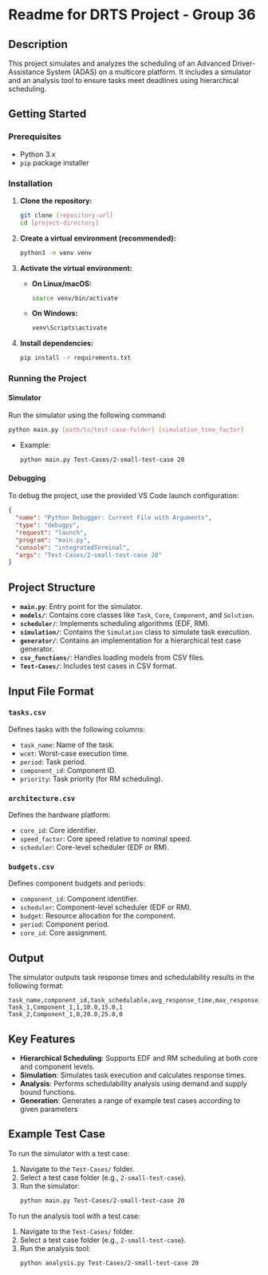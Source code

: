 # Readme for DRTS Project - Group 36

## Description

This project simulates and analyzes the scheduling of an Advanced Driver-Assistance System (ADAS) on a multicore platform. It includes a simulator and an analysis tool to ensure tasks meet deadlines using hierarchical scheduling.

## Getting Started

### Prerequisites

- Python 3.x
- `pip` package installer

### Installation

1. **Clone the repository:**
   ```bash
   git clone [repository-url]
   cd [project-directory]
   ```

2. **Create a virtual environment (recommended):**
   ```bash
   python3 -m venv venv
   ```

3. **Activate the virtual environment:**
   - **On Linux/macOS:**
     ```bash
     source venv/bin/activate
     ```
   - **On Windows:**
     ```bash
     venv\Scripts\activate
     ```

4. **Install dependencies:**
   ```bash
   pip install -r requirements.txt
   ```

### Running the Project

#### Simulator
Run the simulator using the following command:
```bash
python main.py [path/to/test-case-folder] [simulation_time_factor]
```
- Example:
  ```bash
  python main.py Test-Cases/2-small-test-case 20
  ```

#### Debugging
To debug the project, use the provided VS Code launch configuration:
```json
{
  "name": "Python Debugger: Current File with Arguments",
  "type": "debugpy",
  "request": "launch",
  "program": "main.py",
  "console": "integratedTerminal",
  "args": "Test-Cases/2-small-test-case 20"
}
```

## Project Structure

- **`main.py`**: Entry point for the simulator.
- **`models/`**: Contains core classes like `Task`, `Core`, `Component`, and `Solution`.
- **`scheduler/`**: Implements scheduling algorithms (EDF, RM).
- **`simulation/`**: Contains the `Simulation` class to simulate task execution.
- **`generator/`**: Contains an implementation for a hierarchical test case generator.
- **`csv_functions/`**: Handles loading models from CSV files.
- **`Test-Cases/`**: Includes test cases in CSV format.

## Input File Format

### `tasks.csv`
Defines tasks with the following columns:
- `task_name`: Name of the task.
- `wcet`: Worst-case execution time.
- `period`: Task period.
- `component_id`: Component ID.
- `priority`: Task priority (for RM scheduling).

### `architecture.csv`
Defines the hardware platform:
- `core_id`: Core identifier.
- `speed_factor`: Core speed relative to nominal speed.
- `scheduler`: Core-level scheduler (EDF or RM).

### `budgets.csv`
Defines component budgets and periods:
- `component_id`: Component identifier.
- `scheduler`: Component-level scheduler (EDF or RM).
- `budget`: Resource allocation for the component.
- `period`: Component period.
- `core_id`: Core assignment.

## Output

The simulator outputs task response times and schedulability results in the following format:
```csv
task_name,component_id,task_schedulable,avg_response_time,max_response_time,component_schedulable
Task_1,Component_1,1,10.0,15.0,1
Task_2,Component_1,0,20.0,25.0,0
```

## Key Features

- **Hierarchical Scheduling**: Supports EDF and RM scheduling at both core and component levels.
- **Simulation**: Simulates task execution and calculates response times.
- **Analysis**: Performs schedulability analysis using demand and supply bound functions.
- **Generation**: Generates a range of example test cases according to given parameters

## Example Test Case

To run the simulator with a test case:
1. Navigate to the `Test-Cases/` folder.
2. Select a test case folder (e.g., `2-small-test-case`).
3. Run the simulator:
   ```bash
   python main.py Test-Cases/2-small-test-case 20
   ```


To run the analysis tool with a test case:
1. Navigate to the `Test-Cases/` folder.
2. Select a test case folder (e.g., `2-small-test-case`).
3. Run the analysis tool:
   ```bash
   python analysis.py Test-Cases/2-small-test-case 20
   ```
